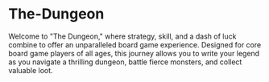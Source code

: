 # The-Dungeon
Welcome to "The Dungeon," where strategy, skill, and a dash of luck combine to offer an unparalleled board game experience. Designed for core board game players of all ages, this journey allows you to write your legend as you navigate a thrilling dungeon, battle fierce monsters, and collect valuable loot.
